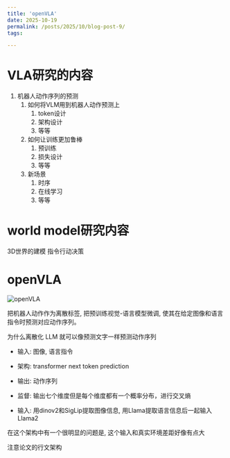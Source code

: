 ```yaml
---
title: 'openVLA'
date: 2025-10-19
permalink: /posts/2025/10/blog-post-9/
tags:

---
```


VLA研究的内容
======

1. 机器人动作序列的预测
   1. 如何将VLM用到机器人动作预测上
      1. token设计
      2. 架构设计
      3. 等等
   2. 如何让训练更加鲁棒
      1. 预训练
      2. 损失设计
      3. 等等
   3. 新场景
      1. 时序
      2. 在线学习
      3. 等等

world model研究内容
======

3D世界的建模
指令行动决策

openVLA
======

![openVLA](https://worfsmile.github.io//assets/images/2025-10-19-blog-post-9/image.png)

把机器人动作作为离散标签, 把预训练视觉-语言模型微调, 使其在给定图像和语言指令时预测对应动作序列。

为什么离散化
LLM 就可以像预测文字一样预测动作序列

- 输入: 图像, 语言指令
- 架构: transformer next token prediction
- 输出: 动作序列
- 监督: 输出七个维度但是每个维度都有一个概率分布，进行交叉熵

- 输入: 用dinov2和SigLip提取图像信息, 用Llama提取语言信息后一起输入Llama2

在这个架构中有一个很明显的问题是, 这个输入和真实环境差距好像有点大

注意论文的行文架构
